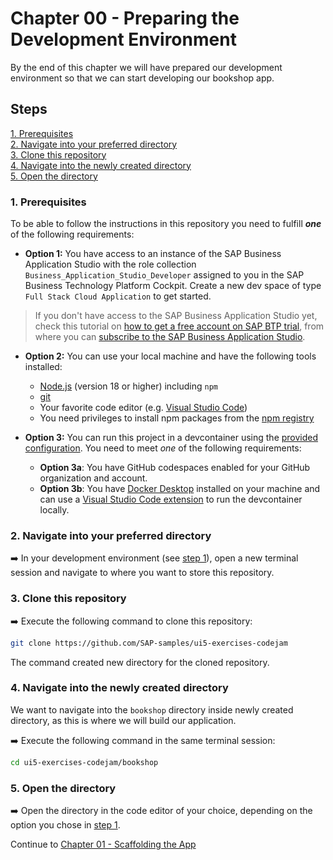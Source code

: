 # Chapter 00 - Preparing the Development Environment

By the end of this chapter we will have prepared our development environment so that we can start developing our bookshop app.

## Steps

[1. Prerequisites](#1-prerequisites)<br>
[2. Navigate into your preferred directory](#2-navigate-into-your-preferred-directory)<br>
[3. Clone this repository](#3-clone-this-repository)<br>
[4. Navigate into the newly created directory](#4-navigate-into-the-newly-created-directory)<br>
[5. Open the directory](#5-open-the-directory)<br>

### 1. Prerequisites

To be able to follow the instructions in this repository you need to fulfill ***one*** of the following requirements:

- **Option 1:** You have access to an instance of the SAP Business Application Studio with the role collection `Business_Application_Studio_Developer` assigned to you in the SAP Business Technology Platform Cockpit. Create a new dev space of type `Full Stack Cloud Application` to get started.

> If you don't have access to the SAP Business Application Studio yet, check this tutorial on [how to get a free account on SAP BTP trial](https://developers.sap.com/tutorials/hcp-create-trial-account.html), from where you can [subscribe to the SAP Business Application Studio](https://developers.sap.com/tutorials/appstudio-onboarding.html).

- **Option 2:** You can use your local machine and have the following tools installed:
  - [Node.js](https://nodejs.org/en/) (version 18 or higher) including `npm`
  - [git](https://git-scm.com/book/en/v2/Getting-Started-Installing-Git)
  - Your favorite code editor (e.g. [Visual Studio Code](https://code.visualstudio.com/download))
  - You need privileges to install npm packages from the [npm registry](https://www.npmjs.com/)

- **Option 3:** You can run this project in a devcontainer using the [provided configuration](/.devcontainer). You need to meet *one* of the following requirements:
  - **Option 3a**: You have GitHub codespaces enabled for your GitHub organization and account.
  - **Option 3b**: You have [Docker Desktop](https://www.docker.com/products/docker-desktop/) installed on your machine and can use a [Visual Studio Code extension](https://marketplace.visualstudio.com/items?itemName=ms-vscode-remote.remote-containers) to run the devcontainer locally.

### 2. Navigate into your preferred directory

➡️ In your development environment (see [step 1](#1-prerequisites)), open a new terminal session and navigate to where you want to store this repository.

### 3. Clone this repository

➡️ Execute the following command to clone this repository:

```bash
git clone https://github.com/SAP-samples/ui5-exercises-codejam
```

The command created new directory for the cloned repository.

### 4. Navigate into the newly created directory

We want to navigate into the `bookshop` directory inside newly created directory, as this is where we will build our application.

➡️ Execute the following command in the same terminal session:

```bash
cd ui5-exercises-codejam/bookshop
```

### 5. Open the directory

➡️ Open the directory in the code editor of your choice, depending on the option you chose in [step 1](#1-prerequisites).

Continue to [Chapter 01 - Scaffolding the App](/chapters//01-scaffolding/)
